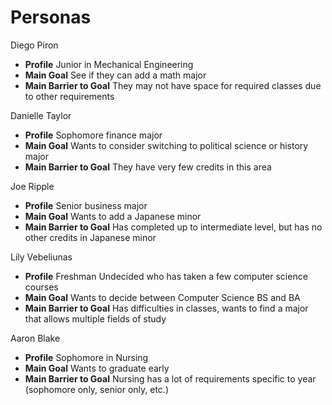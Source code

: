 # Personas

Diego Piron

-   **Profile**
    Junior in Mechanical Engineering
-   **Main Goal**
    See if they can add a math major
-   **Main Barrier to Goal**
    They may not have space for required classes due to other requirements

Danielle Taylor

-   **Profile**
    Sophomore finance major
-   **Main Goal**
    Wants to consider switching to political science or history major
-   **Main Barrier to Goal**
    They have very few credits in this area

Joe Ripple

-   **Profile**
    Senior business major
-   **Main Goal**
    Wants to add a Japanese minor
-   **Main Barrier to Goal**
    Has completed up to intermediate level, but has no other credits in Japanese minor

Lily Vebeliunas

-   **Profile**
    Freshman Undecided who has taken a few computer science courses
-   **Main Goal**
    Wants to decide between Computer Science BS and BA
-   **Main Barrier to Goal**
    Has difficulties in classes, wants to find a major that allows multiple fields of study

Aaron Blake

-   **Profile**
    Sophomore in Nursing
-   **Main Goal**
    Wants to graduate early
-   **Main Barrier to Goal**
    Nursing has a lot of requirements specific to year (sophomore only, senior only, etc.)
